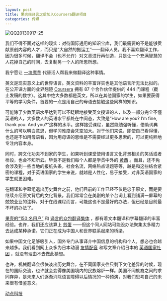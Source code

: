 ```yaml
---
layout: post
title: 果壳继译言之后加入Coursera翻译项目
categories: 传媒
---
```

![QQ20130917-25](http://ww1.sinaimg.cn/large/4b91f9d5gy1fum3kjiyjgj20nb0g7192.jpg)

我们不得不面对这样的现实：对待国际通用的知识宝库，我们最需要的不是能够贡献原创内容的人才，而只是“大自然的搬运工”——翻译人员。我不喜欢翻译工作，因为很多时候，翻译不会（也不允许）对文章进行再创造，只是让一个充满智慧的人花掉自己的时间，去复制另一个人的所思所想。

我宁愿让 [一块魔芋](http://zh.wikipedia.org/wiki/%E7%BF%BB%E8%AD%AF%E8%92%9F%E8%92%BB) 代替活人帮我来做翻译这种事情。

英文是现实意义上的世界语言。英文资料的丰富详实也是其他语言所无法比拟的。在公开课方面的业界翘楚 [Coursera](https://www.coursera.org/) 拥有 87 个合作伙伴提供的 444 门课程（截止发稿的数字）。这其中绝大多数都是英文，所以在其他国家的学生，如果要获得平等的学习条件，首要的一点是用自己的母语去接触这些同样的知识。

可能除了少数英语水平达到可以不眨眼地接受英文授课的人，以及一部分完全不懂英语的人，大多数人的英语水平都处在中间态，大致是“How are you? I’m fine, thank you. And you?”这样的水平。这样接受课程，虽然能勉强听懂，借助词典什么的可以明白意思，但学习难度会凭空加大。对于他们来说，即使自己看得懂，也还是不如用母语看，因为用母语的思维是不需要经过更多思索的，可以更纯粹地专注内容本身。

同时，跨文化功夫不到家的学生，如果听到课堂使用语言文化背景相关的笑话或者桥段，也会不知所云。毕竟不是我们每个人都是学贯中外的 [黄西](http://zh.wikipedia.org/zh-hant/%E9%BB%84%E8%A5%BF) 。而且，还不免会涉及到一些当地的报纸头条，社会名流，网络热点话题等等，越是和这些结合紧密的课程，对于英语国家的学生来说，就越是人性化，易于接受，对非英语国家的学生就更困难。

在翻译和字幕组退出历史舞台之前，他们目前的工作已经不仅是忠于原文，而是要继续介绍原文背后的文化背景。我们常常会在美剧的某个台词上看到铺满一屏幕的兢兢业业的注释。对于在线课程而言，可能这也不是最好的办法，但已经是目前最不坏的办法了。

[果壳的“150 名用户”](http://mooc.guokr.com/post/71/Hello-World%EF%BC%81%E6%9E%9C%E5%A3%B3%E7%BD%91%E5%8A%A0%E5%85%A5Coursera%E5%85%A8%E7%90%83%E7%BF%BB%E8%AF%91%E5%90%88%E4%BD%9C%E9%A1%B9%E7%9B%AE/) 和 [译言的众包翻译集体](http://coursera.yeeyan.org/) ，都有着文本翻译和字幕翻译的丰富经验。也许，我们还应该算上 [煎蛋](http://jandan.net/tag/%E5%B0%8F%E5%AD%A6%E5%A0%82) ——但这个同人网站可能没办法聚集太多精力去达成某种承诺。它们正在成为中国人和世界联系起来的桥梁。

如果中国文化足够吸引人，国外专门从事译介中国信息的机构和个人，想必也会越来越多。我们看到网上众多为日本动漫 [友情配音](http://www.dubbedepisodes.ws/) 和写文章介绍日本的 [英语国家社团](http://www.animenewsnetwork.com/) ，就没有理由不去做此猜想。

也许，机械翻译会很快淡出历史舞台，在不同国家交往只剩下文化差异的时候，现在的国际交流，也许就会变得像美国境内的民族熔炉一样。美国不同族裔之间的求同存异，是未来人们逐渐消除语言障碍以后情况的一种预演，对我们思考自己的未来很有借鉴意义。

[动点科技](https://cn.technode.com/post/2013-09-17/guokr-yeeyan-coursera/)